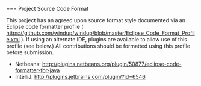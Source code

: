 === Project Source Code Format

This project has an agreed upon source format style documented via an Eclipse code formatter profile ( https://github.com/windup/windup/blob/master/Eclipse_Code_Format_Profile.xml ). If using an alternate IDE, plugins are available to allow use of this profile (see below.) All contributions should be formatted using this profile before submission.

* Netbeans: http://plugins.netbeans.org/plugin/50877/eclipse-code-formatter-for-java
* IntelliJ: http://plugins.jetbrains.com/plugin/?id=6546
